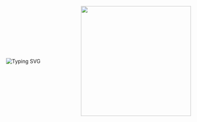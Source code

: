 <div style="display: flex; align-items: center; justify-content: space-between;">
  <div style="flex: 1;">
    <img src="https://readme-typing-svg.herokuapp.com?font=Fira+Code&size=35&color=FF00FF&center=false&vCenter=true&width=600&lines=Hi,+I’m+Farid+Magdy;Software+Development+Prodigy;&+Code+Master" alt="Typing SVG">  
  </div>
  <div style="flex: 1; text-align: right;">
    <img src="https://chatlink.runasp.net//images/ChatGPT%20Image%20Apr%205,%202025,%2001_26_16%20PM.png" width="300">
  </div>
</div> 




<!--
**fared231/fared231** is a ✨ _special_ ✨ repository because its `README.md` (this file) appears on your GitHub profile.

Here are some ideas to get you started:

- 🔭 I’m currently working on ...
- 🌱 I’m currently learning ...
- 👯 I’m looking to collaborate on ...
- 🤔 I’m looking for help with ...
- 💬 Ask me about ...
- 📫 How to reach me: ...
- 😄 Pronouns: ...
- ⚡ Fun fact: ...
-->
